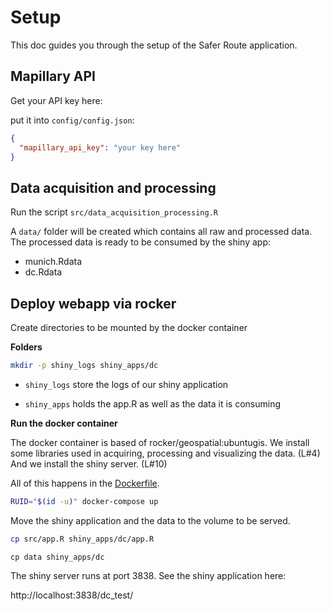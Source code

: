 # Setup

This doc guides you through the setup of the Safer Route application.

## Mapillary API

Get your API key here:

put it into `config/config.json`:

```json
{
  "mapillary_api_key": "your key here"
}
```

## Data acquisition and processing

Run the script `src/data_acquisition_processing.R`

A `data/` folder will be created which contains all raw and processed data. 
The processed data is ready to be consumed by the shiny app:

* munich.Rdata
* dc.Rdata



## Deploy webapp via rocker

Create directories to be mounted by the docker container

**Folders**

```sh
mkdir -p shiny_logs shiny_apps/dc
```

* `shiny_logs` store the logs of our shiny application

* `shiny_apps` holds the app.R as well as the data it is consuming



**Run the docker container**

The docker container is based of rocker/geospatial:ubuntugis. 
We install some libraries used in acquiring, processing and visualizing the data. (L#4)
And we install the shiny server. (L#10)

All of this happens in the [Dockerfile](Dockerfile).


```sh
RUID="$(id -u)" docker-compose up
``` 

Move the shiny application and the data to the volume to be served.

```sh
cp src/app.R shiny_apps/dc/app.R
```

```
cp data shiny_apps/dc
```

The shiny server runs at port 3838. See the shiny application here:


http://localhost:3838/dc_test/



